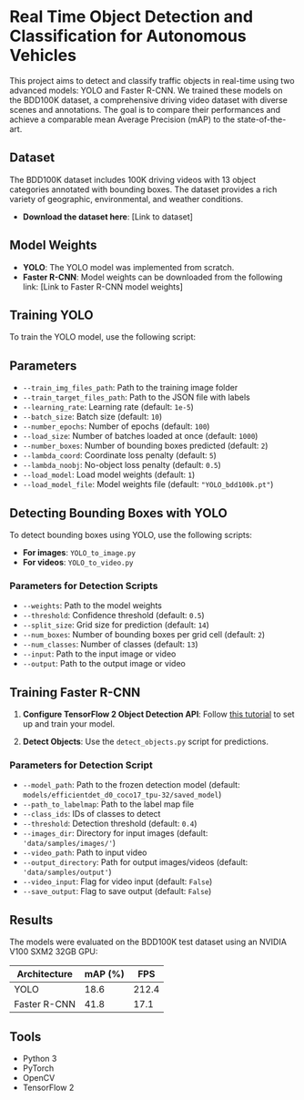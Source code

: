 # Real Time Object Detection and Classification for Autonomous Vehicles

This project aims to detect and classify traffic objects in real-time using two advanced models: YOLO and Faster R-CNN. We trained these models on the BDD100K dataset, a comprehensive driving video dataset with diverse scenes and annotations. The goal is to compare their performances and achieve a comparable mean Average Precision (mAP) to the state-of-the-art.

## Dataset

The BDD100K dataset includes 100K driving videos with 13 object categories annotated with bounding boxes. The dataset provides a rich variety of geographic, environmental, and weather conditions.

- **Download the dataset here**: [Link to dataset]

## Model Weights

- **YOLO**: The YOLO model was implemented from scratch.
- **Faster R-CNN**: Model weights can be downloaded from the following link: [Link to Faster R-CNN model weights]

## Training YOLO

To train the YOLO model, use the following script:

## Parameters

- `--train_img_files_path`: Path to the training image folder
- `--train_target_files_path`: Path to the JSON file with labels
- `--learning_rate`: Learning rate (default: `1e-5`)
- `--batch_size`: Batch size (default: `10`)
- `--number_epochs`: Number of epochs (default: `100`)
- `--load_size`: Number of batches loaded at once (default: `1000`)
- `--number_boxes`: Number of bounding boxes predicted (default: `2`)
- `--lambda_coord`: Coordinate loss penalty (default: `5`)
- `--lambda_noobj`: No-object loss penalty (default: `0.5`)
- `--load_model`: Load model weights (default: `1`)
- `--load_model_file`: Model weights file (default: `"YOLO_bdd100k.pt"`)

## Detecting Bounding Boxes with YOLO

To detect bounding boxes using YOLO, use the following scripts:

- **For images**: `YOLO_to_image.py`
- **For videos**: `YOLO_to_video.py`

### Parameters for Detection Scripts

- `--weights`: Path to the model weights
- `--threshold`: Confidence threshold (default: `0.5`)
- `--split_size`: Grid size for prediction (default: `14`)
- `--num_boxes`: Number of bounding boxes per grid cell (default: `2`)
- `--num_classes`: Number of classes (default: `13`)
- `--input`: Path to the input image or video
- `--output`: Path to the output image or video

## Training Faster R-CNN

1. **Configure TensorFlow 2 Object Detection API**: Follow [this tutorial](https://tensorflow-object-detection-api-tutorial.readthedocs.io/en/latest/) to set up and train your model.

2. **Detect Objects**: Use the `detect_objects.py` script for predictions.

### Parameters for Detection Script

- `--model_path`: Path to the frozen detection model (default: `models/efficientdet_d0_coco17_tpu-32/saved_model`)
- `--path_to_labelmap`: Path to the label map file
- `--class_ids`: IDs of classes to detect
- `--threshold`: Detection threshold (default: `0.4`)
- `--images_dir`: Directory for input images (default: `'data/samples/images/'`)
- `--video_path`: Path to input video
- `--output_directory`: Path for output images/videos (default: `'data/samples/output'`)
- `--video_input`: Flag for video input (default: `False`)
- `--save_output`: Flag to save output (default: `False`)

## Results

The models were evaluated on the BDD100K test dataset using an NVIDIA V100 SXM2 32GB GPU:

| Architecture | mAP (%) | FPS   |
|---------------|---------|-------|
| YOLO          | 18.6    | 212.4 |
| Faster R-CNN  | 41.8    | 17.1  |

## Tools

- Python 3
- PyTorch
- OpenCV
- TensorFlow 2

